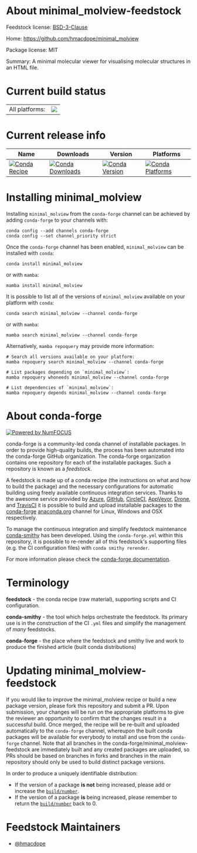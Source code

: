 About minimal_molview-feedstock
===============================

Feedstock license: [BSD-3-Clause](https://github.com/conda-forge/minimal_molview-feedstock/blob/main/LICENSE.txt)

Home: https://github.com/hmacdope/minimal_molview

Package license: MIT

Summary: A minimal molecular viewer for visualising molecular structures in an HTML file.

Current build status
====================


<table><tr><td>All platforms:</td>
    <td>
      <a href="https://dev.azure.com/conda-forge/feedstock-builds/_build/latest?definitionId=22616&branchName=main">
        <img src="https://dev.azure.com/conda-forge/feedstock-builds/_apis/build/status/minimal_molview-feedstock?branchName=main">
      </a>
    </td>
  </tr>
</table>

Current release info
====================

| Name | Downloads | Version | Platforms |
| --- | --- | --- | --- |
| [![Conda Recipe](https://img.shields.io/badge/recipe-minimal_molview-green.svg)](https://anaconda.org/conda-forge/minimal_molview) | [![Conda Downloads](https://img.shields.io/conda/dn/conda-forge/minimal_molview.svg)](https://anaconda.org/conda-forge/minimal_molview) | [![Conda Version](https://img.shields.io/conda/vn/conda-forge/minimal_molview.svg)](https://anaconda.org/conda-forge/minimal_molview) | [![Conda Platforms](https://img.shields.io/conda/pn/conda-forge/minimal_molview.svg)](https://anaconda.org/conda-forge/minimal_molview) |

Installing minimal_molview
==========================

Installing `minimal_molview` from the `conda-forge` channel can be achieved by adding `conda-forge` to your channels with:

```
conda config --add channels conda-forge
conda config --set channel_priority strict
```

Once the `conda-forge` channel has been enabled, `minimal_molview` can be installed with `conda`:

```
conda install minimal_molview
```

or with `mamba`:

```
mamba install minimal_molview
```

It is possible to list all of the versions of `minimal_molview` available on your platform with `conda`:

```
conda search minimal_molview --channel conda-forge
```

or with `mamba`:

```
mamba search minimal_molview --channel conda-forge
```

Alternatively, `mamba repoquery` may provide more information:

```
# Search all versions available on your platform:
mamba repoquery search minimal_molview --channel conda-forge

# List packages depending on `minimal_molview`:
mamba repoquery whoneeds minimal_molview --channel conda-forge

# List dependencies of `minimal_molview`:
mamba repoquery depends minimal_molview --channel conda-forge
```


About conda-forge
=================

[![Powered by
NumFOCUS](https://img.shields.io/badge/powered%20by-NumFOCUS-orange.svg?style=flat&colorA=E1523D&colorB=007D8A)](https://numfocus.org)

conda-forge is a community-led conda channel of installable packages.
In order to provide high-quality builds, the process has been automated into the
conda-forge GitHub organization. The conda-forge organization contains one repository
for each of the installable packages. Such a repository is known as a *feedstock*.

A feedstock is made up of a conda recipe (the instructions on what and how to build
the package) and the necessary configurations for automatic building using freely
available continuous integration services. Thanks to the awesome service provided by
[Azure](https://azure.microsoft.com/en-us/services/devops/), [GitHub](https://github.com/),
[CircleCI](https://circleci.com/), [AppVeyor](https://www.appveyor.com/),
[Drone](https://cloud.drone.io/welcome), and [TravisCI](https://travis-ci.com/)
it is possible to build and upload installable packages to the
[conda-forge](https://anaconda.org/conda-forge) [anaconda.org](https://anaconda.org/)
channel for Linux, Windows and OSX respectively.

To manage the continuous integration and simplify feedstock maintenance
[conda-smithy](https://github.com/conda-forge/conda-smithy) has been developed.
Using the ``conda-forge.yml`` within this repository, it is possible to re-render all of
this feedstock's supporting files (e.g. the CI configuration files) with ``conda smithy rerender``.

For more information please check the [conda-forge documentation](https://conda-forge.org/docs/).

Terminology
===========

**feedstock** - the conda recipe (raw material), supporting scripts and CI configuration.

**conda-smithy** - the tool which helps orchestrate the feedstock.
                   Its primary use is in the construction of the CI ``.yml`` files
                   and simplify the management of *many* feedstocks.

**conda-forge** - the place where the feedstock and smithy live and work to
                  produce the finished article (built conda distributions)


Updating minimal_molview-feedstock
==================================

If you would like to improve the minimal_molview recipe or build a new
package version, please fork this repository and submit a PR. Upon submission,
your changes will be run on the appropriate platforms to give the reviewer an
opportunity to confirm that the changes result in a successful build. Once
merged, the recipe will be re-built and uploaded automatically to the
`conda-forge` channel, whereupon the built conda packages will be available for
everybody to install and use from the `conda-forge` channel.
Note that all branches in the conda-forge/minimal_molview-feedstock are
immediately built and any created packages are uploaded, so PRs should be based
on branches in forks and branches in the main repository should only be used to
build distinct package versions.

In order to produce a uniquely identifiable distribution:
 * If the version of a package **is not** being increased, please add or increase
   the [``build/number``](https://docs.conda.io/projects/conda-build/en/latest/resources/define-metadata.html#build-number-and-string).
 * If the version of a package **is** being increased, please remember to return
   the [``build/number``](https://docs.conda.io/projects/conda-build/en/latest/resources/define-metadata.html#build-number-and-string)
   back to 0.

Feedstock Maintainers
=====================

* [@hmacdope](https://github.com/hmacdope/)

